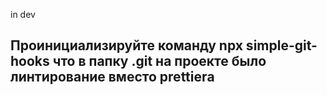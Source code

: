 in dev
## Проинициализируйте команду **npx simple-git-hooks** что в папку .git на проекте было линтирование вместо prettierа

